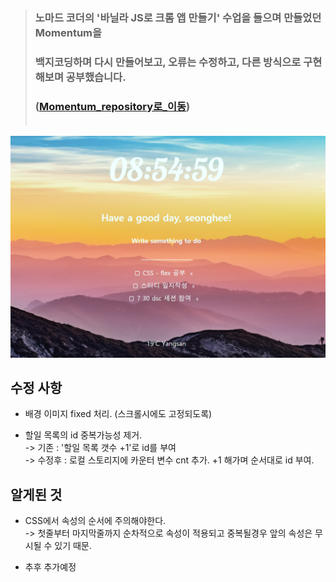 
> ### 노마드 코더의 '바닐라 JS로 크롬 앱 만들기' 수업을 들으며 만들었던 Momentum을 
> ### 백지코딩하며 다시 만들어보고, 오류는 수정하고, 다른 방식으로 구현해보며 공부했습니다.  
> ### ([Momentum_repository로_이동](https://github.com/SeongheeJeon/Momentum.git))  <br><br>

![example](images/example.png)


## 수정 사항
- 배경 이미지 fixed 처리. (스크롤시에도 고정되도록)  

- 할일 목록의 id 중복가능성 제거.  
  -> 기존 : '할일 목록 갯수 +1'로 id를 부여  
  -> 수정후 : 로컬 스토리지에 카운터 변수 cnt 추가. +1 해가며 순서대로 id 부여.
 

## 알게된 것
- CSS에서 속성의 순서에 주의해야한다.  
  -> 첫줄부터 마지막줄까지 순차적으로 속성이 적용되고 중복될경우 앞의 속성은 무시될 수 있기 때문.  
+ 추후 추가예정

